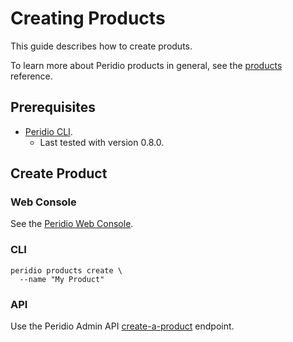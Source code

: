 # Creating Products

This guide describes how to create produts.

To learn more about Peridio products in general, see the [products](/reference/products) reference.

## Prerequisites

- [Peridio CLI](https://github.com/peridio/morel/releases).
  - Last tested with version 0.8.0.

## Create Product

### Web Console

See the [Peridio Web Console](https://console.cremini.peridio.com).

### CLI

```
peridio products create \
  --name "My Product"
```

### API

Use the Peridio Admin API [create-a-product](/admin-api#products/operation/create-a-product) endpoint.
